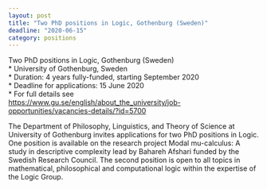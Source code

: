 ```yaml
---
layout: post
title: "Two PhD positions in Logic, Gothenburg (Sweden)"
deadline: "2020-06-15"
category: positions
---
```

Two PhD positions in Logic, Gothenburg (Sweden)  
\* University of Gothenburg, Sweden  
\* Duration: 4 years fully-funded, starting September 2020  
\* Deadline for applications: 15 June 2020  
\* For full details see  
<https://www.gu.se/english/about_the_university/job-opportunities/vacancies-details/?id=5700>

The Department of Philosophy, Linguistics, and Theory of Science at University
of Gothenburg invites applications for two PhD positions in Logic. One position
is available on the research project Modal mu-calculus: A study in descriptive
complexity lead by Bahareh Afshari funded by the Swedish Research Council. The
second position is open to all topics in mathematical, philosophical and
computational logic within the expertise of the Logic Group.
